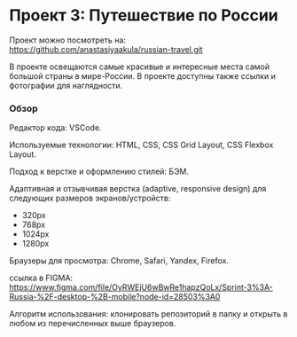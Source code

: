 # Проект 3: Путешествие по России

Проект можно посмотреть на: https://github.com/anastasiyaakula/russian-travel.git

В проекте освещаются самые красивые и интересные места самой большой страны в мире-России. В проекте доступны также ссылки и фотографии для наглядности.

### Обзор

Редактор кода: VSCode.

Используемые технологии: HTML, CSS, CSS Grid Layout, CSS Flexbox Layout.

Подход к верстке и оформлению стилей: БЭМ.

Адаптивная и отзывчивая верстка (adaptive, responsive design) для следующих размеров экранов/устройств:

- 320px
- 768px
- 1024px
- 1280px

Браузеры для просмотра: Chrome, Safari, Yandex, Firefox.

ссылка в FIGMA: https://www.figma.com/file/OyRWEjU6wBwRe1hapzQoLx/Sprint-3%3A-Russia-%2F-desktop-%2B-mobile?node-id=28503%3A0

Алгоритм использования: клонировать репозиторий в папку и открыть в любом из перечисленных выше браузеров.
